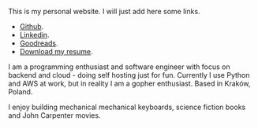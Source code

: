 
This is my personal website. I will just add here some links.

* [Github](https://github.com/robertolopezlopez).
* [Linkedin](https://www.linkedin.com/in/robertolopezlopez/).
* [Goodreads](https://www.goodreads.com/godofredo).
* [Download my resume](roberto_lopez_lopez-nophone_noemail.pdf).

I am a programming enthusiast and software engineer with focus on backend and cloud - doing self hosting just for fun. Currently I use Python and AWS at work, but in reality I am a gopher enthusiast. Based in Kraków, Poland.

I enjoy building mechanical mechanical keyboards, science fiction books and John Carpenter movies.
